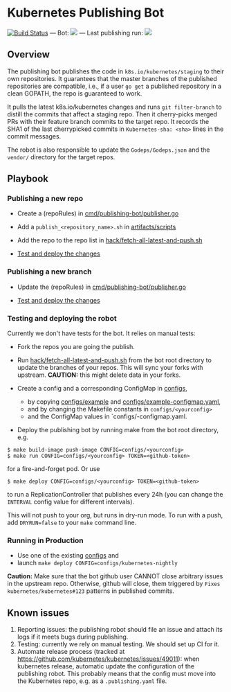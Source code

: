# Kubernetes Publishing Bot

[![Build Status](https://travis-ci.org/tombell/travis-ci-status.svg)](https://travis-ci.org/kubernetes-nightly/publishing-bot.png) — Bot: [![](https://img.shields.io/uptimerobot/status/m779759348-04b1f4fd3bb5ce4a810670d2.svg)](https://stats.uptimerobot.com/wm4Dyt8kY) — Last publishing run: [![](https://img.shields.io/uptimerobot/status/m779759340-0a6b2cb6fee352e75f58ba16.svg)](https://github.com/kubernetes/kubernetes/issues/56876)

## Overview

The publishing bot publishes the code in `k8s.io/kubernetes/staging` to their own repositories. It guarantees that the master branches of the published repositories are compatible, i.e., if a user `go get` a published repository in a clean GOPATH, the repo is guaranteed to work.

It pulls the latest k8s.io/kubernetes changes and runs `git filter-branch` to distill the commits that affect a staging repo. Then it cherry-picks merged PRs with their feature branch commits to the target repo. It records the SHA1 of the last cherrypicked commits in `Kubernetes-sha: <sha>` lines in the commit messages.

The robot is also responsible to update the `Godeps/Godeps.json` and the `vendor/` directory for the target repos.

## Playbook

### Publishing a new repo

* Create a (repoRules) in [cmd/publishing-bot/publisher.go](cmd/publishing-bot/publisher.go)

* Add a `publish_<repository_name>.sh` in [artifacts/scripts](artifacts/scripts)

* Add the repo to the repo list in [hack/fetch-all-latest-and-push.sh](hack/fetch-all-latest-and-push.sh)

* [Test and deploy the changes](#testing-and-deploying-the-robot)

### Publishing a new branch

* Update the (repoRules) in [cmd/publishing-bot/publisher.go](cmd/publishing-bot/publisher.go)

* [Test and deploy the changes](#testing-and-deploying-the-robot)

### Testing and deploying the robot

Currently we don't have tests for the bot. It relies on manual tests:

* Fork the repos you are going the publish.
* Run [hack/fetch-all-latest-and-push.sh](hack/fetch-all-latest-and-push.sh) from the bot root directory to update the branches of your repos. This will sync your forks with upstream. **CAUTION:** this might delete data in your forks.

* Create a config and a corresponding ConfigMap in [configs](configs),
  - by copying [configs/example](config/example) and [configs/example-configmap.yaml](configs/example-configmap.yaml),
  - and by changing the Makefile constants in `configs/<yourconfig>`
  - and the ConfigMap values in  `configs/<yourconfig>-configmap.yaml.

* Deploy the publishing bot by running make from the bot root directory, e.g.

```shell
$ make build-image push-image CONFIG=configs/<yourconfig>
$ make run CONFIG=configs/<yourconfig> TOKEN=<github-token>
```

  for a fire-and-forget pod. Or use

```shell
$ make deploy CONFIG=configs/<yourconfig> TOKEN=<github-token>
```

  to run a ReplicationController that publishes every 24h (you can change the `INTERVAL` config value for different intervals).

This will not push to your org, but runs in dry-run mode. To run with a push, add `DRYRUN=false` to your `make` command line.

### Running in Production

* Use one of the existing [configs](configs) and
* launch `make deploy CONFIG=configs/kubernetes-nightly`

**Caution:** Make sure that the bot github user CANNOT close arbitrary issues in the upstream repo. Otherwise, github will close, them triggered by `Fixes kubernetes/kubernetes#123` patterns in published commits.

## Known issues

1. Reporting issues: the publishing robot should file an issue and attach its logs if it meets bugs during publishing.
2. Testing: currently we rely on manual testing. We should set up CI for it.
3. Automate release process (tracked at https://github.com/kubernetes/kubernetes/issues/49011): when kubernetes release, automatic update the configuration of the publishing robot. This probably means that the config must move into the Kubernetes repo, e.g. as a `.publishing.yaml` file.
